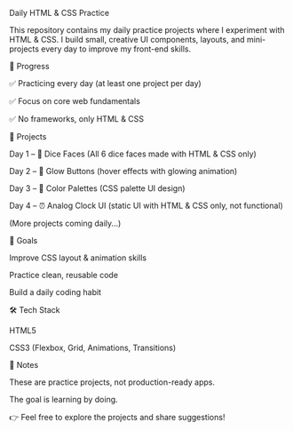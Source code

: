Daily HTML & CSS Practice

This repository contains my daily practice projects where I experiment with HTML & CSS.
I build small, creative UI components, layouts, and mini-projects every day to improve my front-end skills.

📅 Progress

✅ Practicing every day (at least one project per day)

✅ Focus on core web fundamentals

✅ No frameworks, only HTML & CSS

📂 Projects

Day 1 – 🎲 Dice Faces (All 6 dice faces made with HTML & CSS only) 

Day 2 – 🔘 Glow Buttons (hover effects with glowing animation) 

Day 3 – 🎨 Color Palettes (CSS palette UI design) 

Day 4 – ⏰ Analog Clock UI (static UI with HTML & CSS only, not functional) 

(More projects coming daily...)


🚀 Goals

Improve CSS layout & animation skills

Practice clean, reusable code

Build a daily coding habit


🛠️ Tech Stack

HTML5

CSS3 (Flexbox, Grid, Animations, Transitions)

📌 Notes

These are practice projects, not production-ready apps.

The goal is learning by doing.



👉 Feel free to explore the projects and share suggestions!
